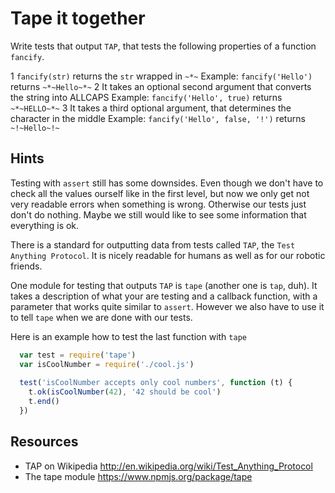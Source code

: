 # Tape it together

Write tests that output `TAP`, that tests the following properties of a function
`fancify`.

1 `fancify(str)` returns the `str` wrapped in `~*~`
  Example: `fancify('Hello')` returns `~*~Hello~*~`
2 It takes an optional second argument that converts the string into ALLCAPS
  Example: `fancify('Hello', true)` returns `~*~HELLO~*~`
3 It takes a third optional argument, that determines the character in the middle
  Example: `fancify('Hello', false, '!')` returns `~!~Hello~!~`

## Hints

Testing with `assert` still has some downsides. Even though we don't have to
check all the values ourself like in the first level, but now we only get not
very readable errors when something is wrong. Otherwise our tests just don't do
nothing. Maybe we still would like to see some information that everything is ok.


There is a standard for outputting data from tests called `TAP`, the 
`Test Anything Protocol`. It is nicely readable for humans as well as for our robotic
friends.

One module for testing that outputs `TAP` is `tape` (another one is `tap`, duh).
It takes a description of what your are testing and a callback function, with a
parameter that works quite similar to `assert`. However we also have to use it
to tell `tape` when we are done with our tests.

Here is an example how to test the last function with `tape`

```js
  var test = require('tape')
  var isCoolNumber = require('./cool.js')
  
  test('isCoolNumber accepts only cool numbers', function (t) {
    t.ok(isCoolNumber(42), '42 should be cool')
    t.end()
  })
```

## Resources

* TAP on Wikipedia http://en.wikipedia.org/wiki/Test_Anything_Protocol
* The tape module https://www.npmjs.org/package/tape